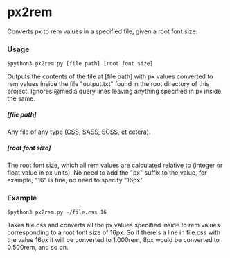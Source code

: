 # px2rem

Converts px to rem values in a specified file, given a root font size.

### Usage

`$python3 px2rem.py [file path] [root font size]`

Outputs the contents of the file at [file path] with px values converted to rem values inside the file "output.txt" found in the root directory of this project.  Ignores @media query lines leaving anything specified in px inside the same.

##### [file path]

Any file of any type (CSS, SASS, SCSS, et cetera).

##### [root font size]

The root font size, which all rem values are calculated relative to (integer or float value in px units).  No need to add the "px" suffix to the value, for example, "16" is fine, no need to specify "16px".

### Example

`$python3 px2rem.py ~/file.css 16`

Takes file.css and converts all the px values specified inside to rem values corresponding to a root font size of 16px.  So if there's a line in file.css with the value 16px it will be converted to 1.000rem, 8px would be converted to 0.500rem, and so on.
